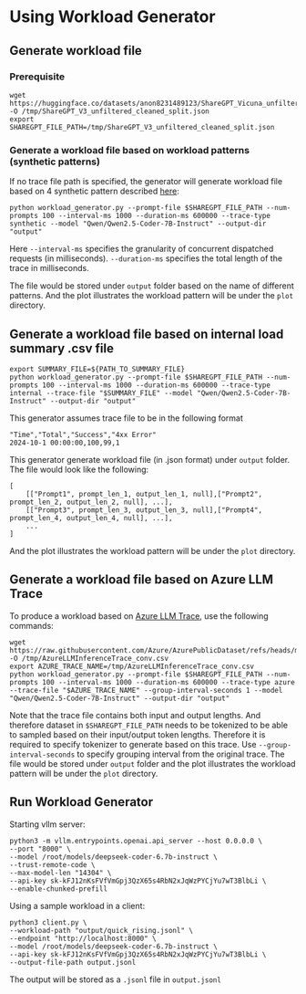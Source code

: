 # Using Workload Generator

## Generate workload file

### Prerequisite

```shell
wget https://huggingface.co/datasets/anon8231489123/ShareGPT_Vicuna_unfiltered/resolve/main/ShareGPT_V3_unfiltered_cleaned_split.json -O /tmp/ShareGPT_V3_unfiltered_cleaned_split.json
export SHAREGPT_FILE_PATH=/tmp/ShareGPT_V3_unfiltered_cleaned_split.json
```

### Generate a workload file based on workload patterns (synthetic patterns)

If no trace file path is specified, the generator will generate workload file based on 4 synthetic pattern described [here](https://github.com/aibrix/aibrix/blob/main/benchmarks/autoscaling/bench_workload_generator.py):
```shell
python workload_generator.py --prompt-file $SHAREGPT_FILE_PATH --num-prompts 100 --interval-ms 1000 --duration-ms 600000 --trace-type synthetic --model "Qwen/Qwen2.5-Coder-7B-Instruct" --output-dir "output" 
```
Here `--interval-ms` specifies the granularity of concurrent dispatched requests (in milliseconds). `--duration-ms` specifies the total length of the trace in milliseconds.

The file would be stored under `output` folder based on the name of different patterns. And the plot illustrates the workload pattern will be under the `plot` directory. 

## Generate a workload file based on internal load summary .csv file

```shell
export SUMMARY_FILE=${PATH_TO_SUMMARY_FILE}
python workload_generator.py --prompt-file $SHAREGPT_FILE_PATH --num-prompts 100 --interval-ms 1000 --duration-ms 600000 --trace-type internal --trace-file "$SUMMARY_FILE" --model "Qwen/Qwen2.5-Coder-7B-Instruct" --output-dir "output"
```

This generator assumes trace file to be in the following format
```
"Time","Total","Success","4xx Error"
2024-10-1 00:00:00,100,99,1
```

This generator generate workload file (in .json format) under `output` folder. The file would look like the following:
```
[
    [["Prompt1", prompt_len_1, output_len_1, null],["Prompt2", prompt_len_2, output_len_2, null], ...],
    [["Prompt3", prompt_len_3, output_len_3, null],["Prompt4", prompt_len_4, output_len_4, null], ...],
    ...
]
```

And the plot illustrates the workload pattern will be under the `plot` directory. 


## Generate a workload file based on Azure LLM Trace

To produce a workload based on [Azure LLM Trace](https://github.com/Azure/AzurePublicDataset/tree/master/data), use the following commands:

```
wget https://raw.githubusercontent.com/Azure/AzurePublicDataset/refs/heads/master/data/AzureLLMInferenceTrace_conv.csv -O /tmp/AzureLLMInferenceTrace_conv.csv
export AZURE_TRACE_NAME=/tmp/AzureLLMInferenceTrace_conv.csv
python workload_generator.py --prompt-file $SHAREGPT_FILE_PATH --num-prompts 100 --interval-ms 1000 --duration-ms 600000 --trace-type azure --trace-file "$AZURE_TRACE_NAME" --group-interval-seconds 1 --model "Qwen/Qwen2.5-Coder-7B-Instruct" --output-dir "output"
```

Note that the trace file contains both input and output lengths. And therefore dataset in `$SHAREGPT_FILE_PATH` needs to be tokenized to be able to sampled based on their input/output token lengths. Therefore it is required to specify tokenizer to generate based on this trace. Use `--group-interval-seconds` to specify grouping interval from the original trace. The file would be stored under `output` folder and the plot illustrates the workload pattern will be under the `plot` directory.

## Run Workload Generator

Starting vllm server:

```shell
python3 -m vllm.entrypoints.openai.api_server --host 0.0.0.0 \
--port "8000" \
--model /root/models/deepseek-coder-6.7b-instruct \
--trust-remote-code \
--max-model-len "14304" \
--api-key sk-kFJ12nKsFVfVmGpj3QzX65s4RbN2xJqWzPYCjYu7wT3BlbLi \
--enable-chunked-prefill
```

Using a sample workload in a client:

```shell
python3 client.py \
--workload-path "output/quick_rising.jsonl" \
--endpoint "http://localhost:8000" \
--model /root/models/deepseek-coder-6.7b-instruct \
--api-key sk-kFJ12nKsFVfVmGpj3QzX65s4RbN2xJqWzPYCjYu7wT3BlbLi \
--output-file-path output.jsonl
```

The output will be stored as a `.jsonl` file in `output.jsonl`
